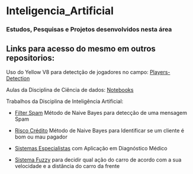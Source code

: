 # Inteligencia_Artificial
### Estudos, Pesquisas e Projetos desenvolvidos nesta área

## Links para acesso do mesmo em outros repositorios: 

Uso do Yellow V8 para detectção de jogadores no campo: [Players-Detection](https://github.com/thiagotheiry05/Disciplinas-da-Graduacao/blob/main/INTELIG%C3%8ANCIA%20ARTIFICIAL/Unidade%202/Apresenta%C3%A7%C3%A3o%20-%20Trabalho%20Unidade%202/players_detection.ipynb)

Aulas da Disciplina de Ciência de dados: [Notebooks](https://github.com/thiagotheiry05/Disciplinas-da-Graduacao/tree/main/CI%C3%8ANCIA%20DE%20DADOS)

Trabalhos da Disciplina de Inteligência Artificial: 
 - [Filter Spam](https://github.com/thiagotheiry05/Disciplinas-da-Graduacao/tree/main/INTELIG%C3%8ANCIA%20ARTIFICIAL/Unidade%201/Apresenta%C3%A7%C3%A3o%20-%20Filtro%20do%20Spam) Método de Naive Bayes para detecção de uma mensagem Spam
 - [Risco Crédito](https://github.com/thiagotheiry05/Disciplinas-da-Graduacao/blob/main/INTELIG%C3%8ANCIA%20ARTIFICIAL/Unidade%201/Lista%201%20-%20Implementa%C3%A7%C3%B5es/QUEST%C3%83O%201/Quest%C3%A3o1.ipynb) Método de Naive Bayes para Identificar se um cliente é bom ou mau pagador

 - [Sistemas Especialistas](https://github.com/thiagotheiry05/Disciplinas-da-Graduacao/blob/main/INTELIG%C3%8ANCIA%20ARTIFICIAL/Unidade%203/Quest%C3%A3o%204/Quest%C3%A3o4_Lista3.ipynb) com Aplicação em Diagnóstico Médico

 - [Sistema Fuzzy](https://github.com/thiagotheiry05/Disciplinas-da-Graduacao/blob/main/INTELIG%C3%8ANCIA%20ARTIFICIAL/Unidade%203/Trabalho%20Final%20-%20Unidade%203/Trabalho_Final.ipynb) para decidir qual ação do carro de acordo com a sua velocidade e a distância do carro da frente
